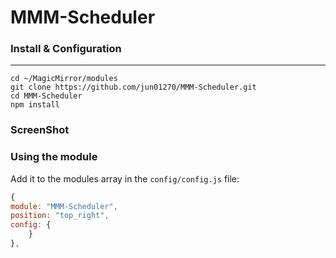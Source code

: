 # MMM-Scheduler


### Install & Configuration ###
___
    cd ~/MagicMirror/modules
    git clone https://github.com/jun01270/MMM-Scheduler.git
    cd MMM-Scheduler
    npm install


### ScreenShot ###




### Using the module ###
Add it to the modules array in the `config/config.js` file:

```javascript
{
module: "MMM-Scheduler",
position: "top_right",
config: {
	}
},
```
